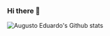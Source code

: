 ### Hi there 👋

![Augusto Eduardo's Github stats](https://github-readme-stats-git-master-augustoedt123.vercel.app/api?username=augustoedt123&theme=monokai&show_icons=true&count_private=true&hide=prs,issues,contribs)
<!--
**augustoedt123/augustoedt123** is a ✨ _special_ ✨ repository because its `README.md` (this file) appears on your GitHub profile.

Here are some ideas to get you started:

- 🔭 I’m currently working on ...
- 🌱 I’m currently learning ...
- 👯 I’m looking to collaborate on ...
- 🤔 I’m looking for help with ...
- 💬 Ask me about ...
- 📫 How to reach me: ...
- 😄 Pronouns: ...
- ⚡ Fun fact: ...
-->
